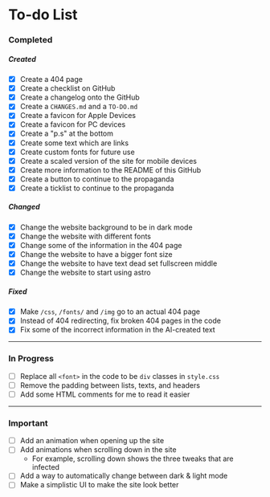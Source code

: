 # To-do List

### Completed

##### Created

- [x] Create a 404 page
- [x] Create a checklist on GitHub
- [x] Create a changelog onto the GitHub
- [x] Create a `CHANGES.md` and a `TO-DO.md`
- [x] Create a favicon for Apple Devices
- [x] Create a favicon for PC devices
- [x] Create a "p.s" at the bottom
- [x] Create some text which are links
- [x] Create custom fonts for future use
- [x] Create a scaled version of the site for mobile devices
- [x] Create more information to the README of this GitHub
- [x] Create a button to continue to the propaganda
- [x] Create a ticklist to continue to the propaganda

##### Changed

- [x] Change the website background to be in dark mode
- [x] Change the website with different fonts
- [x] Change some of the information in the 404 page
- [x] Change the website to have a bigger font size
- [x] Change the website to have text dead set fullscreen middle
- [x] Change the website to start using astro

##### Fixed

- [x] Make `/css`, `/fonts/` and `/img` go to an actual 404 page
- [x] Instead of 404 redirecting, fix broken 404 pages in the code
- [x] Fix some of the incorrect information in the AI-created text

---

### In Progress

- [ ] Replace all `<font>` in the code to be `div` classes in `style.css`
- [ ] Remove the padding between lists, texts, and headers
- [ ] Add some HTML comments for me to read it easier

---

### Important

- [ ] Add an animation when opening up the site
- [ ] Add animations when scrolling down in the site
  - For example, scrolling down shows the three tweaks that are infected
- [ ] Add a way to automatically change between dark & light mode
- [ ] Make a simplistic UI to make the site look better
